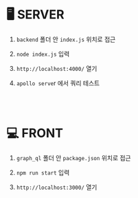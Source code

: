 # 🖥 SERVER

1. `backend` 폴더 안 `index.js` 위치로 접근

2. `node index.js` 입력

3. `http://localhost:4000/` 열기

4. `apollo serve`r 에서 쿼리 테스트

<br>
<br>

# 💻 FRONT

1. `graph_ql` 폴더 안 `package.json` 위치로 접근

2. `npm run start` 입력

3. `http://localhost:3000/` 열기
